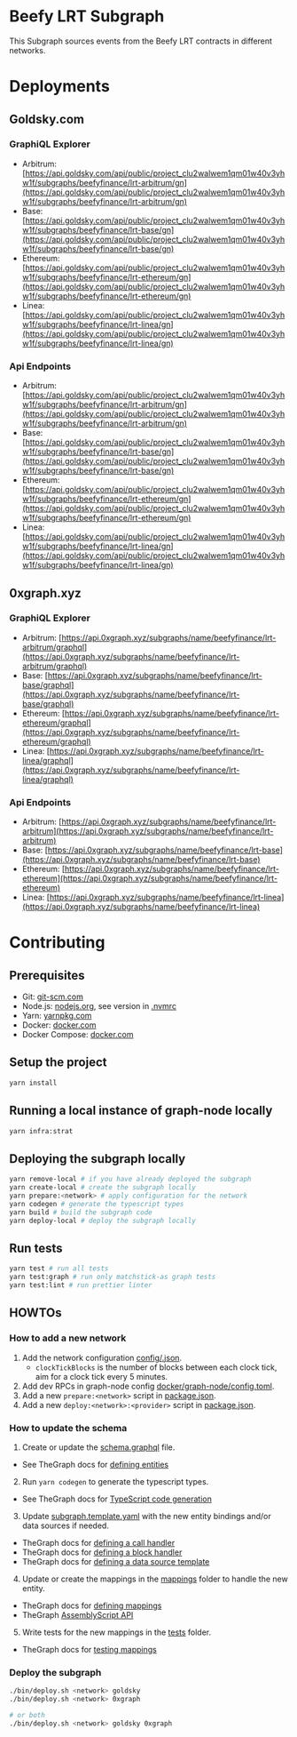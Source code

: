 # Beefy LRT Subgraph

This Subgraph sources events from the Beefy LRT contracts in different networks.

# Deployments

## Goldsky.com

### GraphiQL Explorer

- Arbitrum: [https://api.goldsky.com/api/public/project_clu2walwem1qm01w40v3yhw1f/subgraphs/beefyfinance/lrt-arbitrum/gn](https://api.goldsky.com/api/public/project_clu2walwem1qm01w40v3yhw1f/subgraphs/beefyfinance/lrt-arbitrum/gn)
- Base: [https://api.goldsky.com/api/public/project_clu2walwem1qm01w40v3yhw1f/subgraphs/beefyfinance/lrt-base/gn](https://api.goldsky.com/api/public/project_clu2walwem1qm01w40v3yhw1f/subgraphs/beefyfinance/lrt-base/gn)
- Ethereum: [https://api.goldsky.com/api/public/project_clu2walwem1qm01w40v3yhw1f/subgraphs/beefyfinance/lrt-ethereum/gn](https://api.goldsky.com/api/public/project_clu2walwem1qm01w40v3yhw1f/subgraphs/beefyfinance/lrt-ethereum/gn)
- Linea: [https://api.goldsky.com/api/public/project_clu2walwem1qm01w40v3yhw1f/subgraphs/beefyfinance/lrt-linea/gn](https://api.goldsky.com/api/public/project_clu2walwem1qm01w40v3yhw1f/subgraphs/beefyfinance/lrt-linea/gn)

### Api Endpoints

- Arbitrum: [https://api.goldsky.com/api/public/project_clu2walwem1qm01w40v3yhw1f/subgraphs/beefyfinance/lrt-arbitrum/gn](https://api.goldsky.com/api/public/project_clu2walwem1qm01w40v3yhw1f/subgraphs/beefyfinance/lrt-arbitrum/gn)
- Base: [https://api.goldsky.com/api/public/project_clu2walwem1qm01w40v3yhw1f/subgraphs/beefyfinance/lrt-base/gn](https://api.goldsky.com/api/public/project_clu2walwem1qm01w40v3yhw1f/subgraphs/beefyfinance/lrt-base/gn)
- Ethereum: [https://api.goldsky.com/api/public/project_clu2walwem1qm01w40v3yhw1f/subgraphs/beefyfinance/lrt-ethereum/gn](https://api.goldsky.com/api/public/project_clu2walwem1qm01w40v3yhw1f/subgraphs/beefyfinance/lrt-ethereum/gn)
- Linea: [https://api.goldsky.com/api/public/project_clu2walwem1qm01w40v3yhw1f/subgraphs/beefyfinance/lrt-linea/gn](https://api.goldsky.com/api/public/project_clu2walwem1qm01w40v3yhw1f/subgraphs/beefyfinance/lrt-linea/gn)

## 0xgraph.xyz

### GraphiQL Explorer

- Arbitrum: [https://api.0xgraph.xyz/subgraphs/name/beefyfinance/lrt-arbitrum/graphql](https://api.0xgraph.xyz/subgraphs/name/beefyfinance/lrt-arbitrum/graphql)
- Base: [https://api.0xgraph.xyz/subgraphs/name/beefyfinance/lrt-base/graphql](https://api.0xgraph.xyz/subgraphs/name/beefyfinance/lrt-base/graphql)
- Ethereum: [https://api.0xgraph.xyz/subgraphs/name/beefyfinance/lrt-ethereum/graphql](https://api.0xgraph.xyz/subgraphs/name/beefyfinance/lrt-ethereum/graphql)
- Linea: [https://api.0xgraph.xyz/subgraphs/name/beefyfinance/lrt-linea/graphql](https://api.0xgraph.xyz/subgraphs/name/beefyfinance/lrt-linea/graphql)

### Api Endpoints

- Arbitrum: [https://api.0xgraph.xyz/subgraphs/name/beefyfinance/lrt-arbitrum](https://api.0xgraph.xyz/subgraphs/name/beefyfinance/lrt-arbitrum)
- Base: [https://api.0xgraph.xyz/subgraphs/name/beefyfinance/lrt-base](https://api.0xgraph.xyz/subgraphs/name/beefyfinance/lrt-base)
- Ethereum: [https://api.0xgraph.xyz/subgraphs/name/beefyfinance/lrt-ethereum](https://api.0xgraph.xyz/subgraphs/name/beefyfinance/lrt-ethereum)
- Linea: [https://api.0xgraph.xyz/subgraphs/name/beefyfinance/lrt-linea](https://api.0xgraph.xyz/subgraphs/name/beefyfinance/lrt-linea)

# Contributing

## Prerequisites

- Git: [git-scm.com](https://git-scm.com)
- Node.js: [nodejs.org](https://nodejs.org), see version in [.nvmrc](.nvmrc)
- Yarn: [yarnpkg.com](https://yarnpkg.com)
- Docker: [docker.com](https://www.docker.com)
- Docker Compose: [docker.com](https://docs.docker.com/compose/install/)

## Setup the project

```bash
yarn install
```

## Running a local instance of graph-node locally

```bash
yarn infra:strat
```

## Deploying the subgraph locally

```bash
yarn remove-local # if you have already deployed the subgraph
yarn create-local # create the subgraph locally
yarn prepare:<network> # apply configuration for the network
yarn codegen # generate the typescript types
yarn build # build the subgraph code
yarn deploy-local # deploy the subgraph locally
```

## Run tests

```bash
yarn test # run all tests
yarn test:graph # run only matchstick-as graph tests
yarn test:lint # run prettier linter
```

## HOWTOs

### How to add a new network

1. Add the network configuration [config/<network>.json](config/).
   - `clockTickBlocks` is the number of blocks between each clock tick, aim for a clock tick every 5 minutes.
2. Add dev RPCs in graph-node config [docker/graph-node/config.toml](docker/graph-node/config.toml).
3. Add a new `prepare:<network>` script in [package.json](package.json).
4. Add a new `deploy:<network>:<provider>` script in [package.json](package.json).

### How to update the schema

1. Create or update the [schema.graphql](schema.graphql) file.

- See TheGraph docs for [defining entities](https://thegraph.com/docs/en/developing/creating-a-subgraph/#defining-entities)

2. Run `yarn codegen` to generate the typescript types.

- See TheGraph docs for [TypeScript code generation](https://thegraph.com/docs/en/developing/creating-a-subgraph/#code-generation)

3. Update [subgraph.template.yaml](subgraph.template.yaml) with the new entity bindings and/or data sources if needed.

- TheGraph docs for [defining a call handler](https://thegraph.com/docs/en/developing/creating-a-subgraph/#defining-a-call-handler)
- TheGraph docs for [defining a block handler](https://thegraph.com/docs/en/developing/creating-a-subgraph/#block-handlers)
- TheGraph docs for [defining a data source template](https://thegraph.com/docs/en/developing/creating-a-subgraph/#data-source-templates)

4. Update or create the mappings in the [mappings](src/mappings) folder to handle the new entity.

- TheGraph docs for [defining mappings](https://thegraph.com/docs/en/developing/creating-a-subgraph/#mapping-function)
- TheGraph [AssemblyScript API](https://thegraph.com/docs/en/developing/graph-ts/api/)

5. Write tests for the new mappings in the [tests](tests/) folder.

- TheGraph docs for [testing mappings](https://thegraph.com/docs/en/developing/unit-testing-framework/)

### Deploy the subgraph

```bash
./bin/deploy.sh <network> goldsky
./bin/deploy.sh <network> 0xgraph

# or both
./bin/deploy.sh <network> goldsky 0xgraph
```
